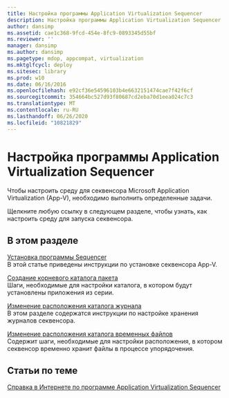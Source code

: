 ```yaml
---
title: Настройка программы Application Virtualization Sequencer
description: Настройка программы Application Virtualization Sequencer
author: dansimp
ms.assetid: cae1c368-9fcd-454e-8fc9-0893345d55bf
ms.reviewer: ''
manager: dansimp
ms.author: dansimp
ms.pagetype: mdop, appcompat, virtualization
ms.mktglfcycl: deploy
ms.sitesec: library
ms.prod: w10
ms.date: 06/16/2016
ms.openlocfilehash: e92cf36e54596103b4e6632151474cae7f42f6cf
ms.sourcegitcommit: 354664bc527d93f80687cd2eba70d1eea024c7c3
ms.translationtype: MT
ms.contentlocale: ru-RU
ms.lasthandoff: 06/26/2020
ms.locfileid: "10821829"
---
```

# Настройка программы Application Virtualization Sequencer


Чтобы настроить среду для секвенсора Microsoft Application Virtualization (App-V), необходимо выполнить определенные задачи.

Щелкните любую ссылку в следующем разделе, чтобы узнать, как настроить среду для запуска секвенсора.

## В этом разделе


<a href="" id="how-to-install-the-sequencer"></a>[Установка программы Sequencer](how-to-install-the-sequencer.md)  
В этой статье приведены инструкции по установке секвенсора App-V.

<a href="" id="how-to-create-the-package-root-directory"></a>[Создание корневого каталога пакета](how-to-create-the-package-root-directory.md)  
Шаги, необходимые для настройки каталога, в котором будут установлены приложения из серии.

<a href="" id="how-to-modify-the-location-of-the-log-directory"></a>[Изменение расположения каталога журнала](how-to-modify-the-location-of-the-log-directory.md)  
В этом разделе содержатся инструкции по настройке хранения журналов секвенсора.

<a href="" id="how-to-modify-the-location-of-the-scratch-directory"></a>[Изменение расположения каталога временных файлов](how-to-modify-the-location-of-the-scratch-directory.md)  
Содержит шаги, необходимые для настройки расположения, в котором секвенсор временно хранит файлы в процессе упорядочения.

## Статьи по теме


[Справка в Интернете по программе Application Virtualization Sequencer](application-virtualization-sequencer-online-help.md)

 

 





